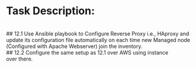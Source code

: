 # Task Description: 
<br>
## 12.1 Use Ansible playbook to Configure Reverse Proxy i.e., HAproxy and update its configuration file automatically on each time new Managed node (Configured with Apache Webserver) join the inventory.
<br>
## 12.2 Configure the same setup as 12.1 over AWS using instance over there.
